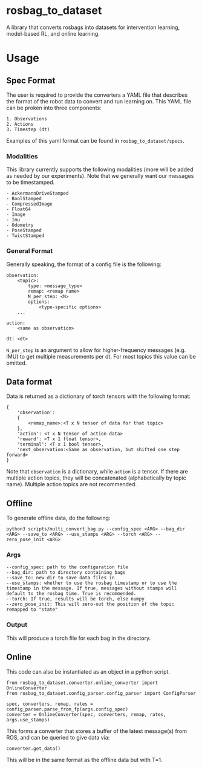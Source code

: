 # rosbag_to_dataset
A library that converts rosbags into datasets for intervention learning, model-based RL, and online learning.

# Usage

## Spec Format
The user is required to provide the converters a YAML file that describes the format of the robot data to convert and run learning on. This YAML file can be proken into three components:

    1. Observations
    2. Actions
    3. Timestep (dt)

Examples of this yaml format can be found in ```rosbag_to_dataset/specs```.

### Modalities
This library currently supports the following modalities (more will be added as needed by our experiments). Note that we generally want our messages to be timestamped.

    - AckermannDriveStamped
    - BoolStamped
    - CompressedImage
    - Float64
    - Image
    - Imu
    - Odometry
    - PoseStamped
    - TwistStamped

### General Format
Generally speaking, the format of a config file is the following:

```
observation:
    <topic>:
        type: <message_type>
        remap: <remap name>
        N_per_step: <N>
        options:
            <type-specific options>
    ...

action:
    <same as observation>

dt: <dt>
```
```N_per_step``` is an argument to allow for higher-frequency messages (e.g. IMU) to get multiple measurements per dt. For most topics this value can be omitted.

## Data format
Data is returned as a dictionary of torch tensors with the following format:

```
{
    'observation':
    {
        <remap_name>:<T x N tensor of data for that topic>
    },
    'action': <T x N tensor of action data>
    'reward': <T x 1 float tensor>,
    'terminal': <T x 1 bool tensor>,
    'next_observation:<Same as observation, but shifted one step forward>
}
```

Note that ```observation``` is a dictionary, while ```action``` is a tensor. If there are multiple action topics, they will be concatenated (alphabetically by topic name). Multiple action topics are not recommended.

## Offline

To generate offline data, do the following:

```
python3 scripts/multi_convert_bag.py --config_spec <ARG> --bag_dir <ARG> --save_to <ARG> --use_stamps <ARG> --torch <ARG> --zero_pose_init <ARG>
```

### Args
    --config_spec: path to the configuration file
    --bag_dir: path to directory containing bags
    --save_to: new dir to save data files in
    --use_stamps: whether to use the rosbag timestamp or to use the timestamp in the message. If true, messages without stamps will default to the rosbag time. True is recommended.
    --torch: If true, results will be torch, else numpy
    --zero_pose_init: This will zero-out the position of the topic remapped to "state"

### Output
This will produce a torch file for each bag in the directory.

## Online
This code can also be instantiated as an object in a python script. 

```
from rosbag_to_dataset.converter.online_converter import OnlineConverter
from rosbag_to_dataset.config_parser.config_parser import ConfigParser

spec, converters, remap, rates = config_parser.parse_from_fp(args.config_spec)
converter = OnlineConverter(spec, converters, remap, rates, args.use_stamps)
```

This forms a converter that stores a buffer of the latest message(s) from ROS, and can be queried to give data via:

```
converter.get_data()
```

This will be in the same format as the offline data but with T=1.
